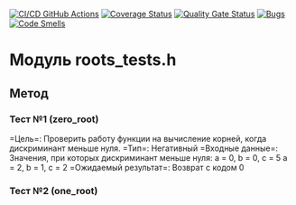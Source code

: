 [![CI/CD GitHub Actions](https://github.com/ChirpaEwok/lab1/actions/workflows/test-action.yml/badge.svg)](https://github.com/ChirpaEwok/lab1/actions/workflows/test-action.yml)
[![Coverage Status](https://coveralls.io/repos/github/ChirpaEwok/lab1/badge.svg)](https://coveralls.io/github/ChirpaEwok/lab1)
[![Quality Gate Status](https://sonarcloud.io/api/project_badges/measure?project=ChirpaEwok_lab1&metric=alert_status)](https://sonarcloud.io/summary/new_code?id=ChirpaEwok_lab1)
[![Bugs](https://sonarcloud.io/api/project_badges/measure?project=ChirpaEwok_lab1&metric=bugs)](https://sonarcloud.io/summary/new_code?id=ChirpaEwok_lab1)
[![Code Smells](https://sonarcloud.io/api/project_badges/measure?project=ChirpaEwok_lab1&metric=code_smells)](https://sonarcloud.io/summary/new_code?id=ChirpaEwok_lab1)

# Модуль roots_tests.h
## Метод
### Тест №1 (zero_root)
=Цель=: Проверить работу функции на вычисление корней, когда дискриминант меньше нуля. 
=Тип=: Негативный 
=Входные данные=: Значения, при которых дискриминант меньше нуля: 
a = 0, b = 0, c = 5 
a = 2, b = 1, c = 2 
=Ожидаемый результат=: Возврат с кодом 0 

### Тест №2 (one_root)
